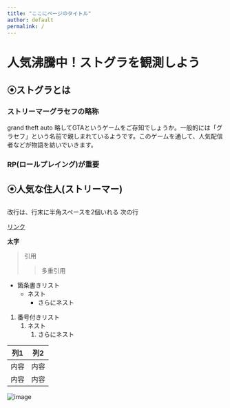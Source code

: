 ```yaml
---
title: "ここにページのタイトル"
author: default
permalink: /
---
```




# 人気沸騰中！ストグラを観測しよう
## ⦿ストグラとは
### ストリーマーグラセフの略称
grand theft auto 略してGTAというゲームをご存知でしょうか。一般的には「グラセフ」という名前で親しまれているようです。このゲームを通して、人気配信者などが物語を紡いでいきます。
### RP(ロールプレイング)が重要

## ⦿人気な住人(ストリーマー)

## 

改行は、行末に半角スペースを2個いれる
次の行

[リンク](https://www.google.co.jp/)

**太字**

> 引用
>> 多重引用


- 箇条書きリスト
  - ネスト
    - さらにネスト


1. 番号付きリスト
   1. ネスト
      1. さらにネスト


| 列1  | 列2  |
|-----|-----|
| 内容  | 内容  |
| 内容  | 内容  |

![image](https://image.biccamera.com/img/00000003200003_A01.jpg?sr.dw=600&sr.jqh=60&sr.dh=600&sr.mat=1)
